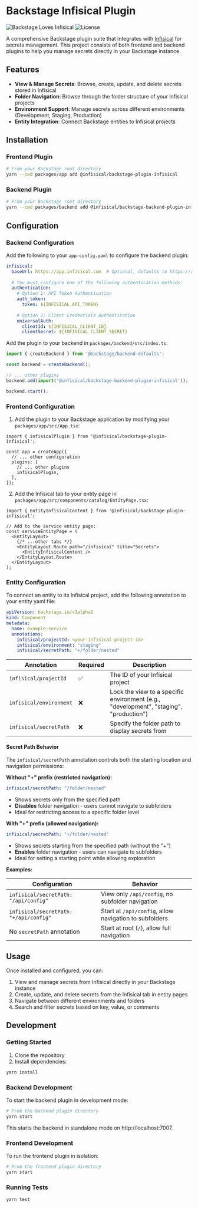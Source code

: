 # Backstage Infisical Plugin

![Backstage Loves Infisical](https://img.shields.io/badge/Backstage-loves%20Infisical-blue)
![License](https://img.shields.io/github/license/your-username/backstage-plugin-infisical)

A comprehensive Backstage plugin suite that integrates with [Infisical](https://infisical.com) for secrets management. This project consists of both frontend and backend plugins to help you manage secrets directly in your Backstage instance.

## Features

- **View & Manage Secrets**: Browse, create, update, and delete secrets stored in Infisical
- **Folder Navigation**: Browse through the folder structure of your Infisical projects
- **Environment Support**: Manage secrets across different environments (Development, Staging, Production)
- **Entity Integration**: Connect Backstage entities to Infisical projects

## Installation

### Frontend Plugin

```bash
# From your Backstage root directory
yarn --cwd packages/app add @infisical/backstage-plugin-infisical
```

### Backend Plugin

```bash
# From your Backstage root directory
yarn --cwd packages/backend add @infisical/backstage-backend-plugin-infisical
```

## Configuration

### Backend Configuration

Add the following to your `app-config.yaml` to configure the backend plugin:

```yaml
infisical:
  baseUrl: https://app.infisical.com  # Optional, defaults to https://app.infisical.com
  
  # You must configure one of the following authentication methods:
  authentication:
    # Option 1: API Token Authentication
    auth_token:
      token: ${INFISICAL_API_TOKEN}
    
    # Option 2: Client Credentials Authentication
    universalAuth:
      clientId: ${INFISICAL_CLIENT_ID}
      clientSecret: ${INFISICAL_CLIENT_SECRET}
```

Add the plugin to your backend in `packages/backend/src/index.ts`:

```typescript
import { createBackend } from '@backstage/backend-defaults';

const backend = createBackend();

// ... other plugins
backend.add(import('@infisical/backstage-backend-plugin-infisical'));

backend.start();
```

### Frontend Configuration

1. Add the plugin to your Backstage application by modifying your `packages/app/src/App.tsx`:

```tsx
import { infisicalPlugin } from '@infisical/backstage-plugin-infisical';

const app = createApp({
  // ... other configuration
  plugins: [
    // ... other plugins
    infisicalPlugin,
  ],
});
```

2. Add the Infisical tab to your entity page in `packages/app/src/components/catalog/EntityPage.tsx`:

```tsx
import { EntityInfisicalContent } from '@infisical/backstage-plugin-infisical';

// Add to the service entity page:
const serviceEntityPage = (
  <EntityLayout>
    {/* ...other tabs */}
    <EntityLayout.Route path="/infisical" title="Secrets">
      <EntityInfisicalContent />
    </EntityLayout.Route>
  </EntityLayout>
);
```

### Entity Configuration

To connect an entity to its Infisical project, add the following annotation to your entity yaml file:

```yaml
apiVersion: backstage.io/v1alpha1
kind: Component
metadata:
  name: example-service
  annotations:
    infisical/projectId: <your-infisical-project-id>
    infisical/environment: "staging"
    infisical/secretPath: "+/folder/nested"
```

| Annotation | Required | Description |
|------------|----------|-------------|
| `infisical/projectId` | ✅ | The ID of your Infisical project |
| `infisical/environment` | ❌ | Lock the view to a specific environment (e.g., "development", "staging", "production") |
| `infisical/secretPath` | ❌ | Specify the folder path to display secrets from |


#### Secret Path Behavior

The `infisical/secretPath` annotation controls both the starting location and navigation permissions:

**Without "+" prefix (restricted navigation):**
```yaml
infisical/secretPath: "/folder/nested"
```
- Shows secrets only from the specified path
- **Disables** folder navigation - users cannot navigate to subfolders
- Ideal for restricting access to a specific folder level

**With "+" prefix (allowed navigation):**
```yaml
infisical/secretPath: "+/folder/nested"
```
- Shows secrets starting from the specified path (without the "+")
- **Enables** folder navigation - users can navigate to subfolders
- Ideal for setting a starting point while allowing exploration

**Examples:**

| Configuration | Behavior |
|---------------|----------|
| `infisical/secretPath: "/api/config"` | View only `/api/config`, no subfolder navigation |
| `infisical/secretPath: "+/api/config"` | Start at `/api/config`, allow navigation to subfolders |
| No `secretPath` annotation | Start at root (`/`), allow full navigation |

## Usage

Once installed and configured, you can:

1. View and manage secrets from Infisical directly in your Backstage instance
2. Create, update, and delete secrets from the Infisical tab in entity pages
3. Navigate between different environments and folders
4. Search and filter secrets based on key, value, or comments

## Development

### Getting Started

1. Clone the repository
2. Install dependencies:
```bash
yarn install
```

### Backend Development

To start the backend plugin in development mode:

```bash
# From the backend plugin directory
yarn start
```

This starts the backend in standalone mode on http://localhost:7007.

### Frontend Development

To run the frontend plugin in isolation:

```bash
# From the frontend plugin directory
yarn start
```

### Running Tests

```bash
yarn test
```
